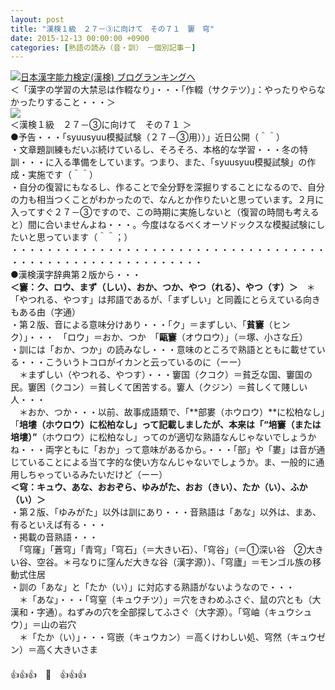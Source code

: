 ```yaml
---
layout: post
title: "漢検１級　２７－③に向けて　その７１　窶　穹"
date: 2015-12-13 00:00:00 +0900
categories: [熟語の読み（音・訓）　－個別記事－]
---
```


[![](/syuusyuu9701/assets/images/漢検１級-２７－③に向けて-その７１-窶-穹-br_c_3028_1.gif)](http://blog.with2.net/link.php?1659096:3028 "日本漢字能力検定(漢検) ブログランキングへ")[日本漢字能力検定(漢検) ブログランキングへ](http://blog.with2.net/link.php?1659096:3028)  
＜「漢字の学習の大禁忌は作輟なり」・・・「作輟（サクテツ）」：やったりやらなかったりすること・・・＞  
![](/syuusyuu9701/assets/images/漢検１級-２７－③に向けて-その７１-窶-穹-1c820b9212794767143a803eabef4351.jpg)  
＜漢検１級　２７－③に向けて　その７１ ＞  
●予告・・・「syuusyuu模擬試験（２７－③用））」近日公開（＾＾）  
・文章題訓練もだいぶ続けているし、そろそろ、本格的な学習・・・冬の特訓・・・に入る準備をしています。つまり、また、「syuusyuu模擬試験」の作成・実施です（＾＾）  
・自分の復習にもなるし、作ることで全分野を深掘りすることになるので、自分の力も相当つくことがわかったので、なんとか作りたいと思っています。２月に入ってすぐ２７－③ですので、この時期に実施しないと（復習の時間も考えると）間に合いませんよね・・・。今度はなるべくオーソドックスな模擬試験にしたいと思っています（＾＾；）  
・・・・・・・・・・・・・・・・・・・・・・・・・・・・・・・・・・・・・・・・・・・・・・・・・・・・・・・・・・  
●漢検漢字辞典第２版から・・・  
**＜窶：ク、ロウ、まず（しい）、おか、つか、やつ（れる）、やつ（す）＞**　＊「やつれる、やつす」は邦語であるが、「まずしい」と同義にとらえている向きもある由（字通）  
・第２版、音による意味分けあり・・・「ク」＝まずしい、「**貧窶**（ヒンク）」・・・　「ロウ」＝おか、つか　「**甌窶**（オウロウ）」（＝塚、小さな丘）  
・訓には「おか、つか」の読みなし・・・意味のところで熟語とともに載せている・・・こういうトコロがイカンと云っているのに（ーー）  
　＊まずしい（やつれる、やつす）・・・窶国（クコク）＝貧乏な国、窶国の民。窶困（クコン）＝貧しくて困苦する。窶人（クジン）＝貧しくて賤しい人・・・  
　＊おか、つか・・・以前、故事成語類で、「**部婁（ホウロウ）**に松柏なし」「**培塿（ホウロウ）**に松柏なし」って記載しましたが、本来は「**“培窶（または培塿）”**（ホウロウ）に松柏なし」ってのが適切な熟語なんじゃないでしょうかね・・・両字ともに「おか」って意味があるから。・・・「部」や「婁」は音が通じていることによる当て字的な使い方なんじゃないでしょうか。ま、一般的に通用しちゃっているみたいだけど（ーー）  
**＜穹：キュウ、あな、おおぞら、ゆみがた、おお（きい）、たか（い）、ふか（い）＞**  
・第２版、「ゆみがた」以外は訓にあり・・・音熟語は「あな」以外は、まあ、有るといえば有る・・・  
・掲載の音熟語・・・  
　「穹窿」「蒼穹」「青穹」「穹石」（＝大きい石）、「穹谷」（＝①深い谷　②大きい谷、空谷。＊弓なりに窪んだ大きな谷（漢字源））、「穹廬」＝モンゴル族の移動式住居  
・訓の「あな」と「たか（い）」に対応する熟語がないようなので・・・  
　＊「あな」・・・「穹窒（キュウチツ）」＝穴をきわめふさぐ、鼠の穴とも（大漢和・字通）。ねずみの穴を全部探してふさぐ（大字源）。「穹岫（キュウシュウ）」＝山の岩穴  
　＊「たか（い）」・・・穹嵌（キュウカン）＝高くけわしい処、穹然（キュウゼン）＝高く大きいさま  
　  
👍👍👍　🐑　👍👍👍  
  
  
  